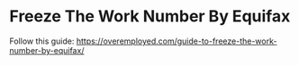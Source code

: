 # Freeze The Work Number By Equifax

Follow this guide: https://overemployed.com/guide-to-freeze-the-work-number-by-equifax/
